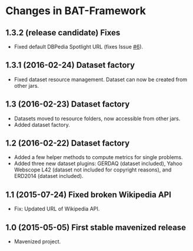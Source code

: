 # Changes in BAT-Framework

## 1.3.2 (release candidate) Fixes
- Fixed default DBPedia Spotlight URL (fixes Issue [\#6](https://github.com/marcocor/bat-framework/issues/6)).

## 1.3.1 (2016-02-24) Dataset factory
- Fixed dataset resource management. Dataset can now be created from other jars.

## 1.3 (2016-02-23) Dataset factory
- Datasets moved to resource folders, now accessible from other jars.
- Added dataset factory.

## 1.2 (2016-02-22) Dataset factory
- Added a few helper methods to compute metrics for single problems.
- Added three new dataset plugins: GERDAQ (dataset included), Yahoo Webscope L42 (dataset not included for copyright reasons), and ERD2014 (dataset included).

## 1.1 (2015-07-24) Fixed broken Wikipedia API
- Fix: Updated URL of Wikipedia API.

## 1.0 (2015-05-05) First stable mavenized release
- Mavenized project.
